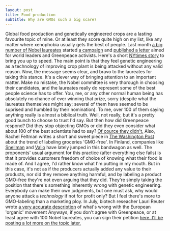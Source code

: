 ```yaml
---
layout: post
title: Food production
subtitle: Why are GMOs such a big scare?
---
```


<p1>Global food production and genetically engineered crops are a lasting favourite topic of mine. Or at least they score quite high on my list, like any matter where xenophobia usually gets the best of people. Last month <a href="http://supportprecisionagriculture.org/view-signatures_rjr.html" target="_blank">a big number of Nobel laureates</a> started <a href="http://supportprecisionagriculture.org/" target="_blank">a campaign</a> and <a href="http://supportprecisionagriculture.org/nobel-laureate-gmo-letter_rjr.html" target="_blank">published a letter</a> aimed for world leaders and Greenpeace activists. Here's a short <a href="http://www.nytimes.com/2016/07/01/us/stop-bashing-gmo-foods-more-than-100-nobel-laureates-say.html?_r=0" target="_blank">NYtimes story</a> to bring you up to speed. The main point is that they feel genetic engineering as a technology of improving crop plant is being attacked without any valid reason. Now, the message seems clear, and bravo to the laureates for taking this stance. It's a clever way of bringing attention to an important matter. Make no mistake, the Nobel committee is very thorough in choosing their candidates, and the laureates really do represent some of the best people science has to offer. You, me, or any other normal human being has absolutely no chance of ever winning that prize, sorry (despite what the laureates themselves might say; several of them have seemed to be suprised and humbled by their nomination).  To me, over 100 of them saying anything really is almost a biblical truth. Well, not really, but it's a pretty good bunch to choose to trust I'd say. But then how did Greenpeace respond? Did they stop objecting GMOs or did they even consider what about 100 of the best scientists had to say? <a href="http://www.greenpeace.org/international/en/press/releases/2016/Nobel-laureates-sign-letter-on-Greenpeace-Golden-rice-position---reactive-statement/" target="_blank">Of cource they didn't.</a></p1>
<p1>Also, Rachel Feltman writes a short and sweet piece in <a href="https://www.washingtonpost.com/news/speaking-of-science/wp/2015/09/02/why-gmo-free-is-a-marketing-ploy-you-shouldnt-fall-for/?tid=a_inl" target="_blank">The Washington Post</a> about the trend of labeling groceries 'GMO-free'. In Finland, companies like <a href="https://www.snellman.fi/fi/blogi/heidi/gm-vapaa-sika-ja-nautaketju" target="_blank">Snellman</a> and <a href="http://www.valio.fi/yritys/artikkelit/valion-maito-syntyy-ilman-gmota/" target="_blank">Valio</a> have lately jumped in this bandwagon as well. The proponents' usual argument for this practice (after everything else fails) is that it provides customers freedom of choice of knowing what their food is made of. And I agree, I'd rather know what I'm putting in my mouth. But in this case, it's not as if the producers actually added any value to their products, nor did they remove anything harmful, and by labeling a product GMO-free they're not even arguing that they did. They're simply taking the position that there's something inherently wrong with genetic engineering. Everybody can make their own judgments, but one must ask, why would anyone attack a <i>technology</i> if not for profit only?</p1>
<p1>But I feel there's more to GMO-labeling than a marketing ploy. In July, biotech reseacher Lauri Reuter wrote <a href = "http://yle.fi/aihe/artikkeli/2016/07/15/luomu-taytyy-korjata" target="_blank">a very accurate description</a> of what's wrong with the European 'organic' movement</p1>
<p1>Anyways, if you don't agree with Greenpeace, or at least agree with 100 Nobel laureates, you can sign their petition <a href="http://supportprecisionagriculture.org/join-us_rjr.html" target="_blank">here. I'll be posting a lot more on the topic later.</a></p1>
